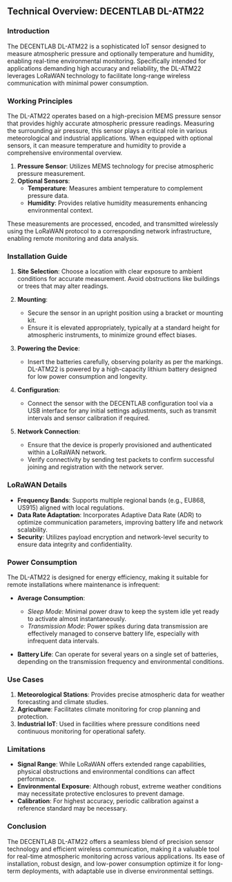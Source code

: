 ## Technical Overview: DECENTLAB DL-ATM22

### Introduction
The DECENTLAB DL-ATM22 is a sophisticated IoT sensor designed to measure atmospheric pressure and optionally temperature and humidity, enabling real-time environmental monitoring. Specifically intended for applications demanding high accuracy and reliability, the DL-ATM22 leverages LoRaWAN technology to facilitate long-range wireless communication with minimal power consumption.

### Working Principles
The DL-ATM22 operates based on a high-precision MEMS pressure sensor that provides highly accurate atmospheric pressure readings. Measuring the surrounding air pressure, this sensor plays a critical role in various meteorological and industrial applications. When equipped with optional sensors, it can measure temperature and humidity to provide a comprehensive environmental overview.

1. **Pressure Sensor**: Utilizes MEMS technology for precise atmospheric pressure measurement.
2. **Optional Sensors**: 
   - **Temperature**: Measures ambient temperature to complement pressure data.
   - **Humidity**: Provides relative humidity measurements enhancing environmental context.
   
These measurements are processed, encoded, and transmitted wirelessly using the LoRaWAN protocol to a corresponding network infrastructure, enabling remote monitoring and data analysis.

### Installation Guide
1. **Site Selection**: Choose a location with clear exposure to ambient conditions for accurate measurement. Avoid obstructions like buildings or trees that may alter readings.
   
2. **Mounting**:
   - Secure the sensor in an upright position using a bracket or mounting kit.
   - Ensure it is elevated appropriately, typically at a standard height for atmospheric instruments, to minimize ground effect biases.

3. **Powering the Device**:
   - Insert the batteries carefully, observing polarity as per the markings. DL-ATM22 is powered by a high-capacity lithium battery designed for low power consumption and longevity.

4. **Configuration**:
   - Connect the sensor with the DECENTLAB configuration tool via a USB interface for any initial settings adjustments, such as transmit intervals and sensor calibration if required.

5. **Network Connection**:
   - Ensure that the device is properly provisioned and authenticated within a LoRaWAN network.
   - Verify connectivity by sending test packets to confirm successful joining and registration with the network server.

### LoRaWAN Details
- **Frequency Bands**: Supports multiple regional bands (e.g., EU868, US915) aligned with local regulations.
- **Data Rate Adaptation**: Incorporates Adaptive Data Rate (ADR) to optimize communication parameters, improving battery life and network scalability.
- **Security**: Utilizes payload encryption and network-level security to ensure data integrity and confidentiality.

### Power Consumption
The DL-ATM22 is designed for energy efficiency, making it suitable for remote installations where maintenance is infrequent:

- **Average Consumption**:
  - _Sleep Mode_: Minimal power draw to keep the system idle yet ready to activate almost instantaneously.
  - _Transmission Mode_: Power spikes during data transmission are effectively managed to conserve battery life, especially with infrequent data intervals.

- **Battery Life**: Can operate for several years on a single set of batteries, depending on the transmission frequency and environmental conditions.

### Use Cases
1. **Meteorological Stations**: Provides precise atmospheric data for weather forecasting and climate studies.
2. **Agriculture**: Facilitates climate monitoring for crop planning and protection.
3. **Industrial IoT**: Used in facilities where pressure conditions need continuous monitoring for operational safety.

### Limitations
- **Signal Range**: While LoRaWAN offers extended range capabilities, physical obstructions and environmental conditions can affect performance.
- **Environmental Exposure**: Although robust, extreme weather conditions may necessitate protective enclosures to prevent damage.
- **Calibration**: For highest accuracy, periodic calibration against a reference standard may be necessary.

### Conclusion
The DECENTLAB DL-ATM22 offers a seamless blend of precision sensor technology and efficient wireless communication, making it a valuable tool for real-time atmospheric monitoring across various applications. Its ease of installation, robust design, and low-power consumption optimize it for long-term deployments, with adaptable use in diverse environmental settings.